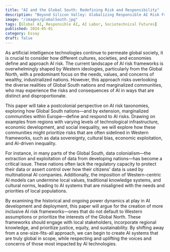 ```yaml
---
title: "AI and the Global South: Redefining Risk and Responsibility"
description: "Beyond Silicon Valley: Globalizing Responsible AI Risk Frameworks"
image: "/images/globalSouth.jpg"
tags: [Global AI, Responsible AI, AI Labor, Sociotechnical Futures]
published: 2024-05-01
category: Essay
draft: false
---
```

As artificial intelligence technologies continue to permeate global society, it is crucial to consider how different cultures, societies, and economies define and approach AI risk. The current landscape of AI risk frameworks is overwhelmingly shaped by Western ideologies, particularly from the Global North, with a predominant focus on the needs, values, and concerns of wealthy, industrialized nations. However, this approach risks overlooking the diverse realities of Global South nations and marginalized communities, who may experience the risks and consequences of AI in ways that are distinct and disproportionate.

This paper will take a postcolonial perspective on AI risk taxonomies, exploring how Global South nations—and by extension, marginalized communities within Europe—define and respond to AI risks. Drawing on examples from regions with varying levels of technological infrastructure, economic development, and social inequality, we will explore how these communities might prioritize risks that are often sidelined in Western frameworks, such as data sovereignty, cultural bias, economic exploitation, and AI-driven inequality.

For instance, in many parts of the Global South, data colonialism—the extraction and exploitation of data from developing nations—has become a critical issue. These nations often lack the regulatory capacity to protect their data or assert control over how their citizens' data is used by multinational AI companies. Additionally, the imposition of Western-centric AI models can undermine local values, traditional knowledge systems, and cultural norms, leading to AI systems that are misaligned with the needs and priorities of local populations.

By examining the historical and ongoing power dynamics at play in AI development and deployment, this paper will argue for the creation of more inclusive AI risk frameworks—ones that do not default to Western assumptions or prioritize the interests of the Global North. These frameworks should engage with local stakeholders, incorporate regional knowledge, and prioritize justice, equity, and sustainability. By shifting away from a one-size-fits-all approach, we can begin to create AI systems that are truly global in scope, while respecting and uplifting the voices and concerns of those most impacted by AI technologies.